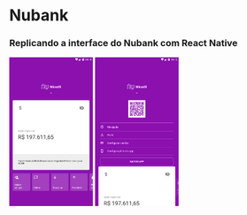 # Nubank
### Replicando a interface do Nubank com React Native



<img src="https://github.com/MicaelliMedeiros/Nubank/blob/master/interface.png" width="30%" height="30%">   <img src="https://github.com/MicaelliMedeiros/Nubank/blob/master/menu.png" width="30%" height="30%">



